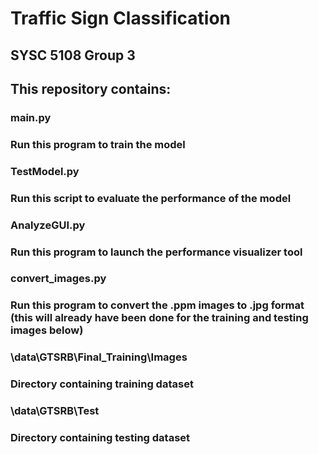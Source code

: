 # Traffic Sign Classification
## SYSC 5108 Group 3
## This repository contains:
### main.py
### Run this program to train the model
### TestModel.py
### Run this script to evaluate the performance of the model
### AnalyzeGUI.py
### Run this program to launch the performance visualizer tool
### convert_images.py
### Run this program to convert the .ppm images to .jpg format (this will already have been done for the training and testing images below)
### \data\GTSRB\Final_Training\Images
### Directory containing training dataset
### \data\GTSRB\Test
### Directory containing testing dataset